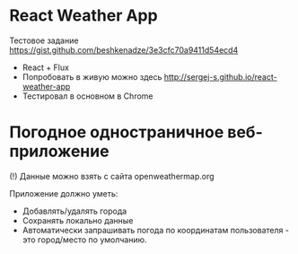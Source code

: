 # React Weather App

Тестовое задание
https://gist.github.com/beshkenadze/3e3cfc70a9411d54ecd4

* React + Flux
* Попробовать в живую можно здесь http://sergej-s.github.io/react-weather-app
* Тестировал в основном в Chrome

# Погодное одностраничное веб-приложение

(!) Данные можно взять с сайта openweathermap.org

Приложение должно уметь:
* Добавлять/удалять города
* Сохранять локально данные
* Автоматически запрашивать погода по координатам пользователя - это город/место по умолчанию.
